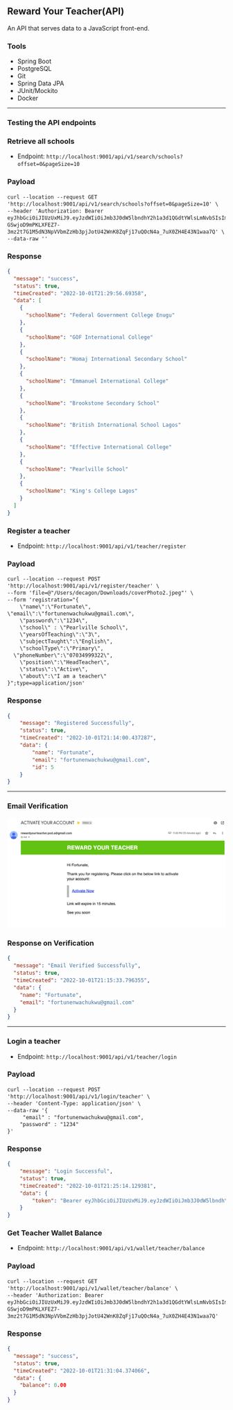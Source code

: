 ## Reward Your Teacher(API)
An API that serves data to a JavaScript front-end.

### Tools
* Spring Boot
* PostgreSQL
* Git
* Spring Data JPA
* JUnit/Mockito
* Docker
---

### Testing the API endpoints

### Retrieve all schools

* Endpoint: `http://localhost:9001/api/v1/search/schools?offset=0&pageSize=10`

### Payload

```
curl --location --request GET 'http://localhost:9001/api/v1/search/schools?offset=0&pageSize=10' \
--header 'Authorization: Bearer eyJhbGciOiJIUzUxMiJ9.eyJzdWIiOiJmb3J0dW5lbndhY2h1a3d1QGdtYWlsLmNvbSIsImV4cCI6MTY2NDY1NzcxMywiaWF0IjoxNjY0NjU1OTEzfQ.n-GSwjoD9mPKLXFEZ7-3mz2t7G1M5dN3NpVVbmZzHb3pjJotU42WnK8ZqFj17uQOcN4a_7uX0ZH4E43N1waa7Q' \
--data-raw ''
```

### Response

```json
{
  "message": "success",
  "status": true,
  "timeCreated": "2022-10-01T21:29:56.69358",
  "data": [
    {
      "schoolName": "Federal Government College Enugu"
    },
    {
      "schoolName": "GOF International College"
    },
    {
      "schoolName": "Homaj International Secondary School"
    },
    {
      "schoolName": "Emmanuel International College"
    },
    {
      "schoolName": "Brookstone Secondary School"
    },
    {
      "schoolName": "British International School Lagos"
    },
    {
      "schoolName": "Effective International College"
    },
    {
      "schoolName": "Pearlville School"
    },
    {
      "schoolName": "King's College Lagos"
    }
  ]
}
```

### Register a teacher

* Endpoint: `http://localhost:9001/api/v1/teacher/register`

### Payload

```
curl --location --request POST 'http://localhost:9001/api/v1/register/teacher' \
--form 'file=@"/Users/decagon/Downloads/coverPhoto2.jpeg"' \
--form 'registration="{
    \"name\":\"Fortunate\",
\"email\":\"fortunenwachukwu@gmail.com\",
    \"password\":\"1234\",
    \"school\" : \"Pearlville School\",
    \"yearsOfTeaching\":\"3\",
    \"subjectTaught\":\"English\",
    \"schoolType\":\"Primary\",
  \"phoneNumber\":\"07034999322\",
    \"position\":\"HeadTeacher\",
    \"status\":\"Active\",
    \"about\":\"I am a teacher\"
}";type=application/json'
```
### Response
```json
{
    "message": "Registered Successfully",
    "status": true,
    "timeCreated": "2022-10-01T21:14:00.437287",
    "data": {
        "name": "Fortunate",
        "email": "fortunenwachukwu@gmail.com",
        "id": 5
    }
}
```
---
### Email Verification

![This is email verification screenshot](src/main/resources/static/verifyUser.png)

### Response on Verification

```json
{
  "message": "Email Verified Successfully",
  "status": true,
  "timeCreated": "2022-10-01T21:15:33.796355",
  "data": {
    "name": "Fortunate",
    "email": "fortunenwachukwu@gmail.com"
  }
}
```
---
### Login a teacher

* Endpoint: `http://localhost:9001/api/v1/teacher/login`

### Payload

```
curl --location --request POST 'http://localhost:9001/api/v1/login/teacher' \
--header 'Content-Type: application/json' \
--data-raw '{
     "email" : "fortunenwachukwu@gmail.com",
    "password" : "1234"
}'
```
### Response
```json
{
    "message": "Login Successful",
    "status": true,
    "timeCreated": "2022-10-01T21:25:14.129381",
    "data": {
        "token": "Bearer eyJhbGciOiJIUzUxMiJ9.eyJzdWIiOiJmb3J0dW5lbndhY2h1a3d1QGdtYWlsLmNvbSIsImV4cCI6MTY2NDY1NzcxMywiaWF0IjoxNjY0NjU1OTEzfQ.n-GSwjoD9mPKLXFEZ7-3mz2t7G1M5dN3NpVVbmZzHb3pjJotU42WnK8ZqFj17uQOcN4a_7uX0ZH4E43N1waa7Q"
    }
}
```

### Get Teacher Wallet Balance

* Endpoint: `http://localhost:9001/api/v1/wallet/teacher/balance`

### Payload

```
curl --location --request GET 'http://localhost:9001/api/v1/wallet/teacher/balance' \
--header 'Authorization: Bearer eyJhbGciOiJIUzUxMiJ9.eyJzdWIiOiJmb3J0dW5lbndhY2h1a3d1QGdtYWlsLmNvbSIsImV4cCI6MTY2NDY1NzcxMywiaWF0IjoxNjY0NjU1OTEzfQ.n-GSwjoD9mPKLXFEZ7-3mz2t7G1M5dN3NpVVbmZzHb3pjJotU42WnK8ZqFj17uQOcN4a_7uX0ZH4E43N1waa7Q'
```

### Response

```json
{
  "message": "success",
  "status": true,
  "timeCreated": "2022-10-01T21:31:04.374066",
  "data": {
    "balance": 0.00
  }
}
```

